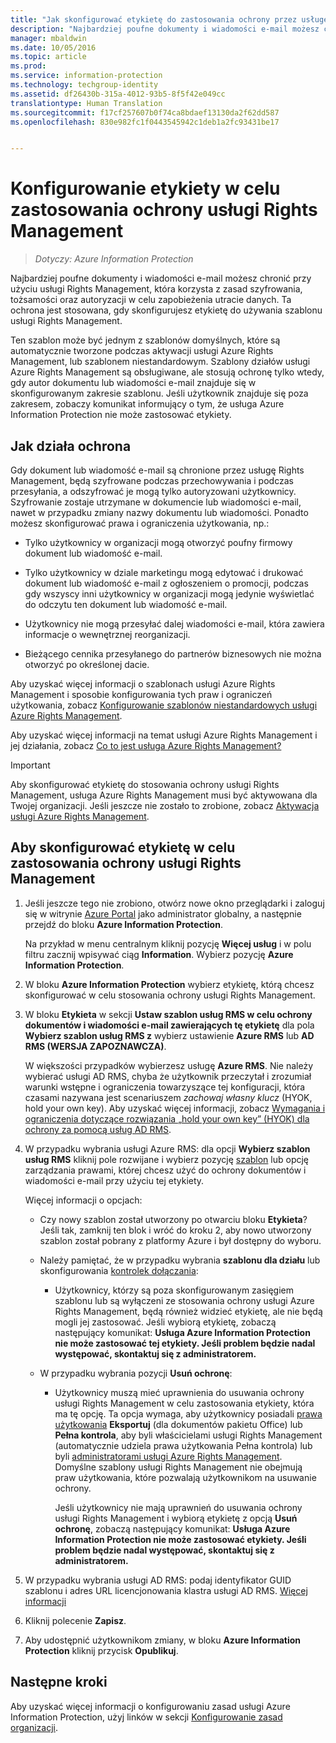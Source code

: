 ```yaml
---
title: "Jak skonfigurować etykietę do zastosowania ochrony przez usługę Rights Management | Azure Information Protection"
description: "Najbardziej poufne dokumenty i wiadomości e-mail możesz chronić przy użyciu usługi Rights Management, która korzysta z zasad szyfrowania, tożsamości oraz autoryzacji w celu zapobieżenia utracie danych. Ta ochrona jest stosowana, gdy skonfigurujesz etykietę do używania szablonu usługi Rights Management."
manager: mbaldwin
ms.date: 10/05/2016
ms.topic: article
ms.prod: 
ms.service: information-protection
ms.technology: techgroup-identity
ms.assetid: df26430b-315a-4012-93b5-8f5f42e049cc
translationtype: Human Translation
ms.sourcegitcommit: f17cf257607b0f74ca8bdaef13130da2f62dd587
ms.openlocfilehash: 830e982fc1f0443545942c1deb1a2fc93431be17


---
```


# Konfigurowanie etykiety w celu zastosowania ochrony usługi Rights Management

>*Dotyczy: Azure Information Protection*

Najbardziej poufne dokumenty i wiadomości e-mail możesz chronić przy użyciu usługi Rights Management, która korzysta z zasad szyfrowania, tożsamości oraz autoryzacji w celu zapobieżenia utracie danych. Ta ochrona jest stosowana, gdy skonfigurujesz etykietę do używania szablonu usługi Rights Management. 

Ten szablon może być jednym z szablonów domyślnych, które są automatycznie tworzone podczas aktywacji usługi Azure Rights Management, lub szablonem niestandardowym. Szablony działów usługi Azure Rights Management są obsługiwane, ale stosują ochronę tylko wtedy, gdy autor dokumentu lub wiadomości e-mail znajduje się w skonfigurowanym zakresie szablonu. Jeśli użytkownik znajduje się poza zakresem, zobaczy komunikat informujący o tym, że usługa Azure Information Protection nie może zastosować etykiety.

## Jak działa ochrona

Gdy dokument lub wiadomość e-mail są chronione przez usługę Rights Management, będą szyfrowane podczas przechowywania i podczas przesyłania, a odszyfrować je mogą tylko autoryzowani użytkownicy. Szyfrowanie zostaje utrzymane w dokumencie lub wiadomości e-mail, nawet w przypadku zmiany nazwy dokumentu lub wiadomości. Ponadto możesz skonfigurować prawa i ograniczenia użytkowania, np.:

- Tylko użytkownicy w organizacji mogą otworzyć poufny firmowy dokument lub wiadomość e-mail.

- Tylko użytkownicy w dziale marketingu mogą edytować i drukować dokument lub wiadomość e-mail z ogłoszeniem o promocji, podczas gdy wszyscy inni użytkownicy w organizacji mogą jedynie wyświetlać do odczytu ten dokument lub wiadomość e-mail.

- Użytkownicy nie mogą przesyłać dalej wiadomości e-mail, która zawiera informacje o wewnętrznej reorganizacji.

- Bieżącego cennika przesyłanego do partnerów biznesowych nie można otworzyć po określonej dacie.

Aby uzyskać więcej informacji o szablonach usługi Azure Rights Management i sposobie konfigurowania tych praw i ograniczeń użytkowania, zobacz [Konfigurowanie szablonów niestandardowych usługi Azure Rights Management](../deploy-use/configure-custom-templates.md).

Aby uzyskać więcej informacji na temat usługi Azure Rights Management i jej działania, zobacz [Co to jest usługa Azure Rights Management?](../understand-explore/what-is-azure-rms.md)

> [!IMPORTANT]
> Aby skonfigurować etykietę do stosowania ochrony usługi Rights Management, usługa Azure Rights Management musi być aktywowana dla Twojej organizacji. Jeśli jeszcze nie zostało to zrobione, zobacz [Aktywacja usługi Azure Rights Management](../deploy-use/activate-service.md).


## Aby skonfigurować etykietę w celu zastosowania ochrony usługi Rights Management

1. Jeśli jeszcze tego nie zrobiono, otwórz nowe okno przeglądarki i zaloguj się w witrynie [Azure Portal](https://portal.azure.com) jako administrator globalny, a następnie przejdź do bloku **Azure Information Protection**. 

    Na przykład w menu centralnym kliknij pozycję **Więcej usług** i w polu filtru zacznij wpisywać ciąg **Information**. Wybierz pozycję **Azure Information Protection**.

2. W bloku **Azure Information Protection** wybierz etykietę, którą chcesz skonfigurować w celu stosowania ochrony usługi Rights Management.

3. W bloku **Etykieta** w sekcji **Ustaw szablon usług RMS w celu ochrony dokumentów i wiadomości e-mail zawierających tę etykietę** dla pola **Wybierz szablon usług RMS z** wybierz ustawienie **Azure RMS** lub **AD RMS (WERSJA ZAPOZNAWCZA)**.
    
    W większości przypadków wybierzesz usługę **Azure RMS**. Nie należy wybierać usługi AD RMS, chyba że użytkownik przeczytał i zrozumiał warunki wstępne i ograniczenia towarzyszące tej konfiguracji, która czasami nazywana jest scenariuszem *zachowaj własny klucz* (HYOK, hold your own key). Aby uzyskać więcej informacji, zobacz [Wymagania i ograniczenia dotyczące rozwiązania „hold your own key” (HYOK) dla ochrony za pomocą usług AD RMS](configure-adrms-restrictions.md).
    
4. W przypadku wybrania usługi Azure RMS: dla opcji **Wybierz szablon usług RMS** kliknij pole rozwijane i wybierz pozycję [szablon](../deploy-use/configure-custom-templates.md) lub opcję zarządzania prawami, której chcesz użyć do ochrony dokumentów i wiadomości e-mail przy użyciu tej etykiety.
    
    Więcej informacji o opcjach:
    
    - Czy nowy szablon został utworzony po otwarciu bloku **Etykieta**? Jeśli tak, zamknij ten blok i wróć do kroku 2, aby nowo utworzony szablon został pobrany z platformy Azure i był dostępny do wyboru.
    
    - Należy pamiętać, że w przypadku wybrania **szablonu dla działu** lub skonfigurowania [kontrolek dołączania](../deploy-use/activate-service.md#configuring-onboarding-controls-for-a-phased-deployment):
    
        - Użytkownicy, którzy są poza skonfigurowanym zasięgiem szablonu lub są wyłączeni ze stosowania ochrony usługi Azure Rights Management, będą również widzieć etykietę, ale nie będą mogli jej zastosować. Jeśli wybiorą etykietę, zobaczą następujący komunikat: **Usługa Azure Information Protection nie może zastosować tej etykiety. Jeśli problem będzie nadal występować, skontaktuj się z administratorem.**
        
    - W przypadku wybrania pozycji **Usuń ochronę**:
        
        - Użytkownicy muszą mieć uprawnienia do usuwania ochrony usługi Rights Management w celu zastosowania etykiety, która ma tę opcję. Ta opcja wymaga, aby użytkownicy posiadali [prawa użytkowania](../deploy-use/configure-usage-rights.md) **Eksportuj** (dla dokumentów pakietu Office) lub **Pełna kontrola**, aby byli właścicielami usługi Rights Management (automatycznie udziela prawa użytkowania Pełna kontrola) lub byli [administratorami usługi Azure Rights Management](../deploy-use/configure-super-users.md). Domyślne szablony usługi Rights Management nie obejmują praw użytkowania, które pozwalają użytkownikom na usuwanie ochrony. 

            Jeśli użytkownicy nie mają uprawnień do usuwania ochrony usługi Rights Management i wybiorą etykietę z opcją **Usuń ochronę**, zobaczą następujący komunikat: **Usługa Azure Information Protection nie może zastosować etykiety. Jeśli problem będzie nadal występować, skontaktuj się z administratorem.**

5. W przypadku wybrania usługi AD RMS: podaj identyfikator GUID szablonu i adres URL licencjonowania klastra usługi AD RMS. [Więcej informacji](configure-adrms-restrictions.md#locating-the-information-to-specify-ad-rms-protection-with-an-azure-information-protection-label)

6. Kliknij polecenie **Zapisz**.

7. Aby udostępnić użytkownikom zmiany, w bloku **Azure Information Protection** kliknij przycisk **Opublikuj**.

## Następne kroki

Aby uzyskać więcej informacji o konfigurowaniu zasad usługi Azure Information Protection, użyj linków w sekcji [Konfigurowanie zasad organizacji](configure-policy.md#configuring-your-organization-s-policy).  



<!--HONumber=Oct16_HO1-->


